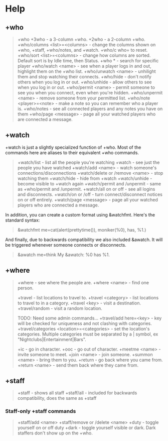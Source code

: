 
# Help

## +who

> +who
> +3who - a 3-column +who.
> +2who - a 2-column +who.
> +who/columns &lt;list>=&lt;columns> - change the columns shown on +who, +staff, +who/notes, and +watch. +who/c who= to reset.
> +who/sort &lt;list>=&lt;columns> - change how columns are sorted. Default sort is by Idle time, then Status.
> +who * - search for specific player
> +who/watch &lt;name> - see when a player logs in and out, highlight them on the +who list.
> +who/unwatch &lt;name> - unhilight them and stop watching their connects.
> +who/hide - don't notify others when you log in or out.
> +who/unhide - allow others to see when you log in or out.
> +who/permit &lt;name> - permit someone to see you when you connect, even when you're hidden.
> +who/unpermit &lt;name> - remove someone from your permitted list.
> +who/note &lt;player>=&lt;note> - make a note so you can remember who a player is.
> +who/notes - see all connected players and any notes you have on them
> +who/page &lt;message> - page all your watched players who are connected a message.

## +watch

+watch is just a slightly specialized function of +who. Most of the commands here are aliases to their equivalent +who commands.

> +watch/list - list all the people you're watching
> +watch - see just the people you have watched
> +watch/add &lt;name> - watch someone's connections/disconnections
> +watch/delete or /remove &lt;name> - stop watching them
> +watch/hide - hide from +watch
> +watch/unhide - become visible to +watch again
> +watch/permit and /unpermit - same as +who/permit and /unpermit.
> +watch/all on or off - see all logins and disconnects.
> +watch/on or /off - turn connect/disconnect notices on or off entirely.
> +watch/page &lt;message> - page all your watched players who are connected a message.

In addition, you can create a custom format using &watchfmt. Here's the standard syntax:

> &watchfmt me=cat(alert(prettytime()), moniker(%0), has, %1.)

And finally, due to backwards compatibility we also included &awatch. It will be triggered whenever someone connects or disconnects.

> &awatch me=think My &awatch: %0 has %1.

## +where

> +where - see where the people are.
> +where &lt;name> - find one person.
>
> +travel - list locations to travel to.
> +travel &lt;category> - list locations to travel to in a category.
> +travel &lt;key> - visit a destination.
> +travel/random - visit a random location.
>
> TODO: Need some admin commands...
> +travel/add here=&lt;key> - key will be checked for uniqueness and not clashing with categories.
> +travel/categories &lt;location>=&lt;categories> - set the location's categories. Multiple categories must be separated by a | symbol, ex "Nightclubs|Entertainment|Bars".
>
> +ic - go in character.
> +ooc - go out of character.
> +meetme &lt;name> - invite someone to meet.
> +join &lt;name> - join someone.
> +summon &lt;name> - bring them to you.
> +return - go back where you came from.
> +return &lt;name> - send them back where they came from.

## +staff

> +staff - shows all staff
> +staff/all - included for backwards compatibility, does the same as +staff

### Staff-only +staff commands

> +staff/add &lt;name>
> +staff/remove or /delete &lt;name>
> +duty - toggle yourself on or off duty
> +dark - toggle yourself visible or dark. Dark staffers don't show up on the +who.
